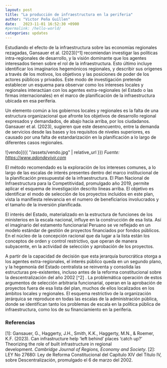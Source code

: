 ```yaml
---
layout: post
title: "La producción de infraestructura en la periferia"
author: "Victor Peña Guillen"
date:   2023-11-01 16:52:30 +0900
#permalink: /hello-world/
categories: updates
---
```


Estudiando el efecto de la infraestructura sobre las economías regionales rezagadas, Gansauer et al. (2023)[^1] recomiendan investigar las políticas intra-regionales de desarrollo, y la visión dominante que los agentes interesados tienen sobre el rol de la infraestructura. Esto último incluye identificar los imaginarios hegemónicos regionales, y describir sus orígenes a través de los motivos, los objetivos y las posiciones de poder de los actores públicos y privados.
Este modo de investigación pretende establecer un esquema para observar como los intereses locales y regionales interactúan con los agentes extra-regionales (el Estado o las firmas internacionales) en el marco de planificación de la infraestructura ubicada en esa periferia.

Un elemento común a los gobiernos locales y regionales es la falta de una estructura organizacional que afronte los objetivos de desarrollo regional expresados y demandados, de abajo hacia arriba, por los ciudadanos.
Gansauer et al. (2023), sugieren que este desencuentro, entre la demanda de servicios desde las bases y los requisitos de niveles superiores, es causado por una falta de estandarización en la planificación a lo largo de diferentes casos regionales.

![vendo]({{ "/assets/vendo.jpg" | relative_url }})
*Fuente: <https://www.adondevivir.com>*

El método recomendado es la exploración de los intereses comunes, a lo largo de las escalas de interés presentes dentro del marco institucional de la planificación presupuestal de la infraestructura.
El Plan Nacional de Infraestructura para la Competitividad,  promulgado año 2019, permite aplicar el esquema de investigación descrito lineas arriba. El objetivo es identificar el modo de selección de los proyectos incluidos en este plan, vista la manifiesta relevancia en el numero de beneficiarios involucrados y el tamaño de la inversión planificada.

El interés del Estado, materializado en la estructura de funciones de los ministerios en la escala nacional, influye en la construcción de esa lista.
Así el imaginario del estamento funcionarial Peruano se ve reflejado en un modelo estándar de gestión de proyectos financiados por fondos públicos.
En el núcleo de la concepción racional que da lugar a la lista están los conceptos de orden y control restrictivo, que operan de manera subyacente, en la actividad de selección y aprobación de los proyectos.

A partir de la capacidad de decisión que esta jerarquía burocrática otorga a los  agentes extra-regionales, el interés público queda en un segundo plano, y la hegemonía del Estado centralista se reinventa y consolida las estructuras pre-existentes, incluso antes de la reforma constitucional sobre la descentralización del año 2002 [^2] .
La problemática operación de estos argumentos de selección arbitraria funcionarial, operan en la aprobación de proyectos fuera de esa lista del plan, muchos de ellos localizados en los ámbitos locales y regionales.
El esquema restrictivo de la organización jerárquica se reproduce en todas las escalas de la administración pública, donde se identifican tanto los problemas de escala en la política pública de infraestructura, como los de su financiamiento en la periferia.

### Referencias

[1]: Gansauer, G., Haggerty, J.H., Smith, K.K., Haggerty, M.N., & Roemer, K.F. (2023). Can infrastructure help ‘left behind’ places ‘catch up?’ Theorizing the role of built infrastructure in regional development. _Cambridge Journal of Regions, Economy and Society_.
[2]: LEY No 27680: Ley de Reforma Constitucional del Capítulo XIV del Título IV, sobre Descentralización, promulgado el 6 de marzo del 2002.
